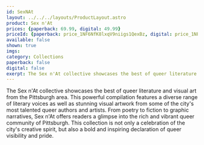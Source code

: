 ```yaml
---
id: SexNAt
layout: ../../../layouts/ProductLayout.astro
product: Sex n'At
prices: {paperback: 69.99, digital: 49.99}
priceId: {paperback: price_1NF6NfK8lxqV9niigs1QexBz, digital: price_1NF6NeK8lxqV9niiXvyMmvkD}
available: false
shown: true
imgs: 
category: Collections
paperback: false
digital: false
exerpt: The Sex n'At collective showcases the best of queer literature and visual art from the Pittsburgh area.
---
```

The Sex n'At collective showcases the best of queer literature and visual art from the Pittsburgh area. This powerful compilation features a diverse range of literary voices as well as stunning visual artwork from some of the city's most talented queer authors and artists. From poetry to fiction to graphic narratives, Sex n'At offers readers a glimpse into the rich and vibrant queer community of Pittsburgh. This collection is not only a celebration of the city's creative spirit, but also a bold and inspiring declaration of queer visibility and pride.